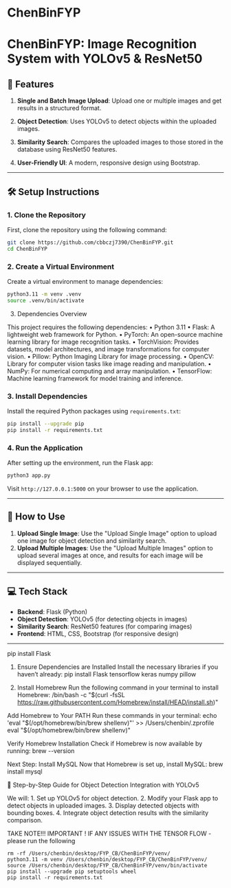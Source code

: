 # ChenBinFYP


# ChenBinFYP: Image Recognition System with YOLOv5 & ResNet50

## 🚀 Features

1. **Single and Batch Image Upload**: Upload one or multiple images and get results in a structured format.

2. **Object Detection**: Uses YOLOv5 to detect objects within the uploaded images.

3. **Similarity Search**: Compares the uploaded images to those stored in the database using ResNet50 features.

4. **User-Friendly UI**: A modern, responsive design using Bootstrap.

---

## 🛠️ Setup Instructions

### 1. Clone the Repository
First, clone the repository using the following command:

```bash
git clone https://github.com/cbbczj7390/ChenBinFYP.git
cd ChenBinFYP
```

### 2. Create a Virtual Environment
Create a virtual environment to manage dependencies:

```bash
python3.11 -m venv .venv
source .venv/bin/activate
```
3. Dependencies Overview

This project requires the following dependencies:
	•	Python 3.11
	•	Flask: A lightweight web framework for Python.
	•	PyTorch: An open-source machine learning library for image recognition tasks.
	•	TorchVision: Provides datasets, model architectures, and image transformations for computer vision.
	•	Pillow: Python Imaging Library for image processing.
	•	OpenCV: Library for computer vision tasks like image reading and manipulation.
	•	NumPy: For numerical computing and array manipulation.
	•	TensorFlow: Machine learning framework for model training and inference.
	
### 3. Install Dependencies
Install the required Python packages using `requirements.txt`:

```bash
pip install --upgrade pip
pip install -r requirements.txt
```

### 4. Run the Application
After setting up the environment, run the Flask app:

```bash
python3 app.py
```

Visit `http://127.0.0.1:5000` on your browser to use the application.

---

## 📝 How to Use

1. **Upload Single Image**: Use the "Upload Single Image" option to upload one image for object detection and similarity search.
2. **Upload Multiple Images**: Use the "Upload Multiple Images" option to upload several images at once, and results for each image will be displayed sequentially.

---

## 💻 Tech Stack

- **Backend**: Flask (Python)
- **Object Detection**: YOLOv5 (for detecting objects in images)
- **Similarity Search**: ResNet50 features (for comparing images)
- **Frontend**: HTML, CSS, Bootstrap (for responsive design)

---




pip install Flask

1. Ensure Dependencies are Installed
Install the necessary libraries if you haven’t already:
pip install Flask tensorflow keras numpy pillow

1. Install Homebrew
Run the following command in your terminal to install Homebrew:
/bin/bash -c "$(curl -fsSL https://raw.githubusercontent.com/Homebrew/install/HEAD/install.sh)"

Add Homebrew to Your PATH
Run these commands in your terminal:
echo 'eval "$(/opt/homebrew/bin/brew shellenv)"' >> /Users/chenbin/.zprofile
eval "$(/opt/homebrew/bin/brew shellenv)"

Verify Homebrew Installation
Check if Homebrew is now available by running:
brew --version

Next Step: Install MySQL
Now that Homebrew is set up, install MySQL:
brew install mysql


🚀 Step-by-Step Guide for Object Detection Integration with YOLOv5

We will:
	1.	Set up YOLOv5 for object detection.
	2.	Modify your Flask app to detect objects in uploaded images.
	3.	Display detected objects with bounding boxes.
	4.	Integrate object detection results with the similarity comparison.





TAKE NOTE!!! IMPORTANT !
IF ANY ISSUES WITH THE TENSOR FLOW - please run the following

	rm -rf /Users/chenbin/desktop/FYP_CB/ChenBinFYP/venv/
	python3.11 -m venv /Users/chenbin/desktop/FYP_CB/ChenBinFYP/venv/
	source /Users/chenbin/desktop/FYP_CB/ChenBinFYP/venv/bin/activate
	pip install --upgrade pip setuptools wheel
	pip install -r requirements.txt
